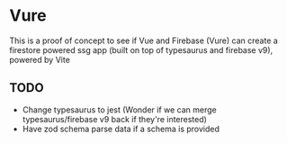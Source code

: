 # Vure

This is a proof of concept to see if Vue and Firebase (Vure) can create a firestore powered ssg app (built on top of typesaurus and firebase v9), powered by Vite

## TODO
- Change typesaurus to jest (Wonder if we can merge typesaurus/firebase v9 back if they're interested)
- Have zod schema parse data if a schema is provided